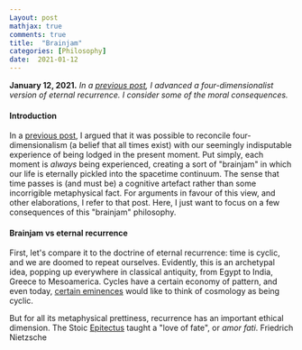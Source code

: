```yaml
---
Layout: post
mathjax: true
comments: true
title:  "Brainjam"
categories: [Philosophy]
date:  2021-01-12
---
```


**January 12, 2021.** *In a
  [previous post](https://hapax.github.io/philosophy/physics/psychology-time/),
  I advanced a four-dimensionalist version of eternal recurrence. I
  consider some of the moral consequences.*

#### Introduction

In a
[previous post](https://hapax.github.io/philosophy/physics/psychology-time/),
I argued that it was possible to reconcile four-dimensionalism (a
belief that all times exist) with our seemingly indisputable
experience of being lodged in the present moment.
Put simply, each moment is *always* being experienced, creating a sort
of "brainjam" in which our life is eternally pickled into the
spacetime continuum.
The sense that time passes is (and must be) a cognitive artefact rather than
some incorrigible metaphysical fact.
For arguments in favour of this view, and other elaborations, I refer
to that post.
Here, I just want to focus on a few consequences of this "brainjam"
philosophy.

#### Brainjam vs eternal recurrence

First, let's compare it to the doctrine of eternal recurrence: time is
cyclic, and we are doomed to repeat ourselves.
Evidently, this is an archetypal idea, popping up everywhere in
classical antiquity, from Egypt to India, Greece to Mesoamerica.
Cycles have a certain economy of pattern, and even today,
[certain eminences](https://en.wikipedia.org/wiki/Cycles_of_Time)
would like to think of cosmology as being cyclic.

But for all its metaphysical prettiness, recurrence has an important
ethical dimension.
The Stoic [Epitectus](https://en.wikipedia.org/wiki/Epictetus) taught
a "love of fate", or *amor fati*.
Friedrich Nietzsche 
